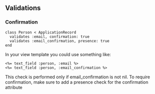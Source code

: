 ## Validations

### Confirmation
```
class Person < ApplicationRecord
  validates :email, confirmation: true
  validates :email_confirmation, presence: true
end
```

In your view template you could use something like:
```
<%= text_field :person, :email %>
<%= text_field :person, :email_confirmation %>
```

This check is performed only if email_confirmation is not nil. 
To require confirmation, make sure to add a presence check for the confirmation attribute

